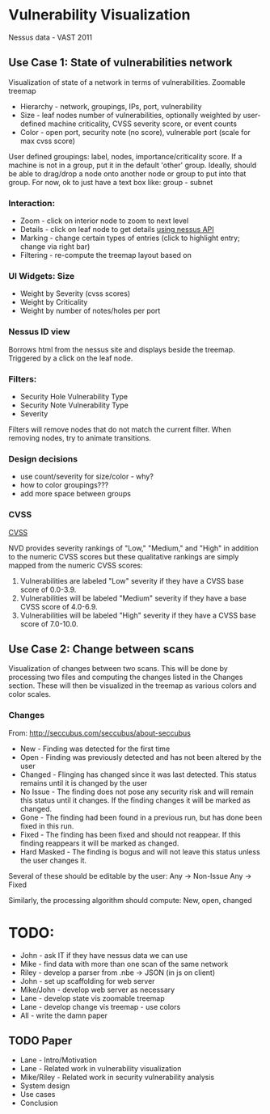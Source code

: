 # Vulnerability Visualization

Nessus data - VAST 2011

## Use Case 1: State of vulnerabilities network
Visualization of state of a network in terms of vulnerabilities.
Zoomable treemap
* Hierarchy - network, groupings, IPs, port, vulnerability
* Size - leaf nodes number of vulnerabilities, optionally weighted by user-defined machine criticality, CVSS severity score, or event counts
* Color - open port, security note (no score), vulnerable port (scale for max cvss score)

User defined groupings: label, nodes, importance/criticality score. If a machine is not in a group, put it in the default 'other' group. Ideally, should be able to drag/drop a node onto another node or group to put into that group. For now, ok to just have a text box like: group - subnet

### Interaction:
* Zoom - click on interior node to zoom to next level
* Details - click on leaf node to get details [using nessus API](http://www.nessus.org/plugins/index.php?view=single&id=42118/)
* Marking - change certain types of entries (click to highlight entry; change via right bar)
* Filtering - re-compute the treemap layout based on 

### UI Widgets: Size 
* Weight by Severity (cvss scores)
* Weight by Criticality
* Weight by number of notes/holes per port

### Nessus ID view
Borrows html from the nessus site and displays beside the treemap. Triggered by a click on the leaf node.

### Filters:
* Security Hole Vulnerability Type
* Security Note Vulnerability Type
* Severity

Filters will remove nodes that do not match the current filter. When removing nodes, try to animate transitions.


### Design decisions

* use count/severity for size/color - why? 
* how to color groupings???
* add more space between groups

### CVSS
[CVSS](https://nvd.nist.gov/cvss.cfm)

NVD provides severity rankings of "Low," "Medium," and "High" in addition to the numeric CVSS scores
but these qualitative rankings are simply mapped from the numeric CVSS scores:
1. Vulnerabilities are labeled "Low" severity if they have a CVSS base score of 0.0-3.9.
2. Vulnerabilities will be labeled "Medium" severity if they have a base CVSS score of 4.0-6.9.
3. Vulnerabilities will be labeled "High" severity if they have a CVSS base score of 7.0-10.0. 


## Use Case 2: Change between scans
Visualization of changes between two scans. This will be done by processing two files and computing the changes listed in the Changes section. These will then be visualized in the treemap as various colors and color scales.

### Changes
From: http://seccubus.com/seccubus/about-seccubus

* New - Finding was detected for the first time
* Open - Finding was previously detected and has not been altered by the user
* Changed - Flinging has changed since it was last detected. This status remains until it is changed by the user
* No Issue - The finding does not pose any security risk and will remain this status until it changes. If the finding changes it will be marked as changed.
* Gone - The finding had been found in a previous run, but has done been fixed in this run.
* Fixed - The finding has been fixed and should not reappear. If this finding reappears it will be marked as changed.
* Hard Masked - The finding is bogus and will not leave this status unless the user changes it.

Several of these should be editable by the user:
Any -> Non-Issue
Any -> Fixed

Similarly, the processing algorithm should compute:
New, open, changed

# TODO:
* John - ask IT if they have nessus data we can use
* Mike - find data with more than one scan of the same network
* Riley - develop a parser from .nbe -> JSON (in js on client)
* John - set up scaffolding for web server
* Mike/John - develop web server as necessary
* Lane - develop state vis zoomable treemap
* Lane - develop change vis treemap - use colors
* All - write the damn paper

## TODO Paper
* Lane - Intro/Motivation
* Lane - Related work in vulnerability visualization
* Mike/Riley - Related work in security vulnerability analysis
* System design
* Use cases
* Conclusion

